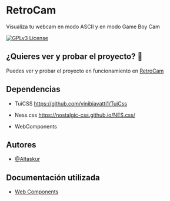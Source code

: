 
# RetroCam

Visualiza tu webcam en modo ASCII y en modo Game Boy Cam

[![GPLv3 License](https://img.shields.io/badge/License-GPL%20v3-yellow.svg)](https://opensource.org/licenses/)

## ¿Quieres ver y probar el proyecto? 🧪

Puedes ver y probar el proyecto en funcionamiento en [RetroCam](https://altaskur.live/RetroCam/)

## Dependencias

- TuiCSS <https://github.com/vinibiavatti1/TuiCss>
- Ness.css <https://nostalgic-css.github.io/NES.css/>

- WebComponents

## Autores

- [@Altaskur](https://www.github.com/altaskur)

## Documentación utilizada

- [Web Components](https://lenguajejs.com/webcomponents/)
